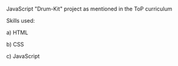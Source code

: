 JavaScript "Drum-Kit" project as mentioned in the ToP curriculum

Skills used:

a) HTML 

b) CSS 

c) JavaScript
